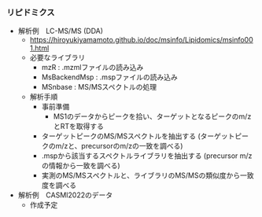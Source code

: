 ### リピドミクス

- 解析例　LC-MS/MS (DDA)
  - https://hiroyukiyamamoto.github.io/doc/msinfo/Lipidomics/msinfo001.html
  - 必要なライブラリ
    - mzR : .mzmlファイルの読み込み
    - MsBackendMsp : .mspファイルの読み込み
    - MSnbase : MS/MSスペクトルの処理
  - 解析手順
    - 事前準備
      - MS1のデータからピークを拾い、ターゲットとなるピークのm/zとRTを取得する
    - ターゲットピークのMS/MSスペクトルを抽出する (ターゲットピークのm/zと、precursorのm/zの一致を調べる)
    - .mspから該当するスペクトルライブラリを抽出する (precursor m/zの情報から一致を調べる)
    - 実測のMS/MSスペクトルと、ライブラリのMS/MSの類似度から一致度を調べる
- 解析例　CASMI2022のデータ
  - 作成予定 

